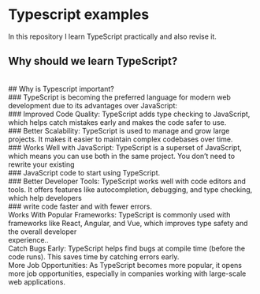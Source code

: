 # Typescript examples
In this repository I learn TypeScript practically and also revise it.
<br>
## Why should we learn TypeScript?
<br>
## Why is Typescript important?
<br>
### TypeScript is becoming the preferred language for modern web development due to its advantages over JavaScript:
<br>
### Improved Code Quality: TypeScript adds type checking to JavaScript, which helps catch mistakes early and makes the code safer to use.
<br>
### Better Scalability: TypeScript is used to manage and grow large projects. It makes it easier to maintain complex codebases over time.
<br>
### Works Well with JavaScript: TypeScript is a superset of JavaScript, which means you can use both in the same project. You don’t need to rewrite your existing
<br>
### JavaScript code to start using TypeScript.
<br>
### Better Developer Tools: TypeScript works well with code editors and tools. It offers features like autocompletion, debugging, and type checking, which help developers
<br>
### write code faster and with fewer errors.
<br>
Works With Popular Frameworks: TypeScript is commonly used with frameworks like React, Angular, and Vue, which improves type safety and the overall developer
<br>
experience..
<br>
Catch Bugs Early: TypeScript helps find bugs at compile time (before the code runs). This saves time by catching errors early.
<br>
More Job Opportunities: As TypeScript becomes more popular, it opens more job opportunities, especially in companies working with large-scale web applications.


